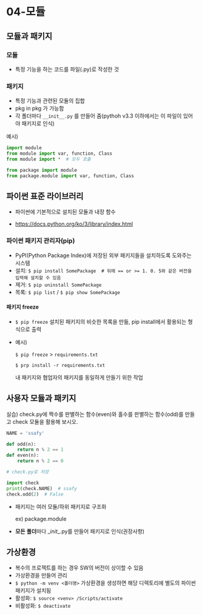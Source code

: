 # 04-모듈

## 모듈과 패키지

### 모듈

- 특정 기능을 하는 코드를 파일(.py)로 작성한 것

### 패키지

- 특정 기능과 관련된 모듈의 집합
- pkg in pkg 가 가능함
- 각 폴더마다 `__init__.py` 를 만들어 줌(pythoh v3.3 이하에서는 이 파일이 있어야 패키지로 인식)

예시)

```python
import module
from module import var, function, Class
from module import *  # 모두 호출

from package import module
from package.module import var, function, Class
```



## 파이썬 표준 라이브러리

- 파이썬에 기본적으로 설치된 모듈과 내장 함수

- https://docs.python.org/ko/3/library/index.html

### 파이썬 패키지 관리자(pip)

- PyPI(Python Package Index)에 저장된 외부 패키지들을 설치하도록 도와주는 시스템
- 설치: `$ pip install SomePackage  # 뒤에 == or >= 1. 0. 5와 같은 버전을 입력해 설치할 수 있음`
- 제거: `$ pip uninstall SomePackage`
- 목록: `$ pip list` / `$ pip show SomePackage`

#### 패키지 freeze

- `$ pip freeze` 설치된 패키지의 비슷한 목록을 만듦, pip install에서 활용되는 형식으로 출력

- 예시)

  `$ pip freeze` > `requirements.txt`

  `$ prp install -r requirements.txt`

  내 패키지와 협업자의 패키지를 동일하게 만들기 위한 작업



## 사용자 모듈과 패키지

실습) check.py에 짝수를 판별하는 함수(even)와 홀수를 판별하는 함수(odd)를 만들고 check 모듈을 활용해 보시오.

```python
NAME = 'ssafy'

def odd(n):
    return n % 2 == 1
def even(n):
    return n % 2 == 0

# check.py로 저장
```

```python
import check
print(check.NAME)  # ssafy
check.odd(2)  # False
```

- 패키지는 여러 모듈/하위 패키지로 구조화

  ex) package.module

- **모든** **폴더**마다 \__init__.py를 만들어 패키지로 인식(권장사항)



## 가상환경

- 복수의 프로젝트를 하는 경우 SW의 버전이 상이할 수 있음
- 가상환경을 만들어 관리
- `$ python -m venv <폴더명>` 가상환경을 생성하면 해당 디렉토리에 별도의 파이썬 패키지가 설치됨
- 활성화: `$ source <venv> /Scripts/activate`
- 비활성화: `$ deactivate`